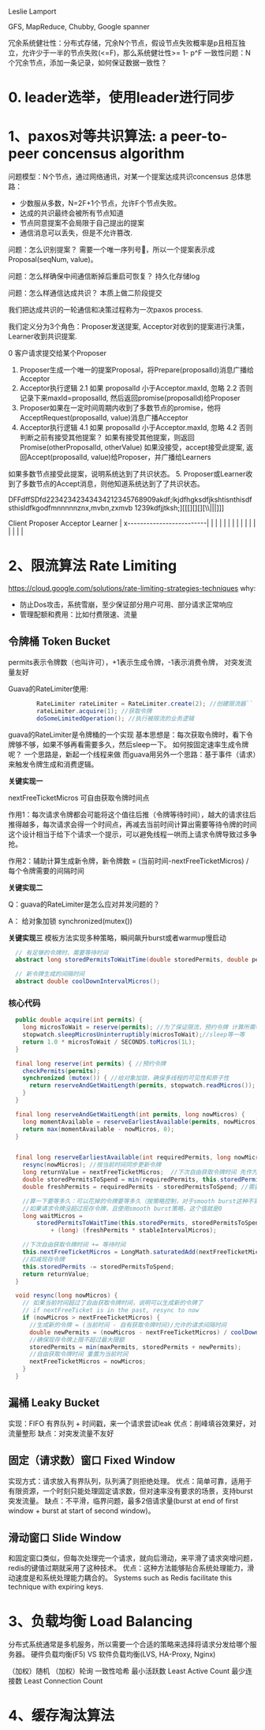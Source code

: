 

Leslie Lamport

GFS, MapReduce, Chubby, Google spanner



冗余系统健壮性：分布式存储，冗余N个节点，假设节点失败概率是p且相互独立，允许少于一半的节点失败(<=F)，那么系统健壮性>= 1- p^F
一致性问题：N个冗余节点，添加一条记录，如何保证数据一致性？


# 0. leader选举，使用leader进行同步

# 1、paxos对等共识算法: a peer-to-peer concensus algorithm 
问题模型：N个节点，通过网络通讯，对某一个提案达成共识concensus
总体思路：
- 少数服从多数，N=2F+1个节点，允许F个节点失败。
- 达成的共识最终会被所有节点知道
- 节点同意提案不会局限于自己提出的提案
- 通信消息可以丢失，但是不允许篡改.

问题：怎么识别提案？
需要一个唯一序列号，所以一个提案表示成Proposal(seqNum, value)。

问题：怎么样确保中间通信断掉后重启可恢复？
持久化存储log

问题：怎么样通信达成共识？
本质上做二阶段提交


我们把达成共识的一轮通信和决策过程称为一次paxos process.

我们定义分为3个角色：Proposer发送提案, Acceptor对收到的提案进行决策，Learner收到共识提案.

0 客户请求提交给某个Proposer
1. Proposer生成一个唯一的提案Proposal，将Prepare(proposalId)消息广播给Acceptor 
2. Acceptor执行逻辑
  2.1 如果 proposalId 小于Acceptor.maxId, 忽略
  2.2 否则记录下来maxId=proposalId, 然后返回promise(proposalId)给Proposer
3. Proposer如果在一定时间周期内收到了多数节点的promise，他将AcceptRequest(proposalId, value)消息广播Acceptor
4. Acceptor执行逻辑
  4.1 如果 proposalId 小于Acceptor.maxId, 忽略
  4.2 否则 判断之前有接受其他提案？
    如果有接受其他提案，则返回Promise(otherProposalId, otherValue)
    如果没接受，accept接受此提案, 返回Accept(proposalId, value)给Proposer，并广播给Learners
    

  如果多数节点接受此提案，说明系统达到了共识状态。
5. Proposer或Learner收到了多数节点的Accept消息，则他知道系统达到了了共识状态。

DFFdffSDfd22342342343434212345768909akdf;lkjdfhgksdfjkshtisnthisdf
sthisldfkgodfmnnnnnznx,mvbn,zxmvb
1239kdfjjtksh;][[[][][][\\\\|||\]]]


Client                    Proposer                    Acceptor                Learner
  |
  x-------------------------|
  |                         |
  |                         |
  |
  |
  |
  |
  |
  |
  |
  |
  |
  |
  |




# 2、限流算法 Rate Limiting
https://cloud.google.com/solutions/rate-limiting-strategies-techniques
why: 
- 防止Dos攻击，系统雪崩，至少保证部分用户可用、部分请求正常响应
- 管理配额和费用：比如付费限速、流量


## 令牌桶 Token Bucket
permits表示令牌数（也叫许可），+1表示生成令牌，-1表示消费令牌， 对突发流量友好

Guava的RateLimiter使用:
```java
        RateLimiter rateLimiter = RateLimiter.create(2); //创建限流器``        
        rateLimiter.acquire(1); //获取令牌
        doSomeLimitedOperation(); //执行被限流的业务逻辑
```

guava的RateLimiter是令牌桶的一个实现
基本思想是：每次获取令牌时，看下令牌够不够，如果不够再看需要多久，然后sleep一下。
如何按固定速率生成令牌呢？
一个思路是，新起一个线程来做
而guava用另外一个思路：基于事件（请求）来触发令牌生成和消费逻辑。

**关键实现一**

nextFreeTicketMicros 可自由获取令牌时间点 

作用1：每次请求令牌都会可能将这个值往后推（令牌等待时间），越大的请求往后推得越多，每次请求会得一个时间点，再减去当前时间计算出需要等待令牌的时间
这个设计相当于给下个请求一个提示，可以避免线程一哄而上请求令牌导致过多争抢。

作用2：辅助计算生成新令牌，新令牌数 = (当前时间-nextFreeTicketMicros) / 每个令牌需要的间隔时间

**关键实现二**

Q：guava的RateLimiter是怎么应对并发问题的？

A： 给对象加锁 synchronized(mutex())

**关键实现三**
模板方法实现多种策略，瞬间飙升burst或者warmup慢启动
```java
  // 有足够的令牌时，需要等待时间
  abstract long storedPermitsToWaitTime(double storedPermits, double permitsToTake);

  // 新令牌生成的间隔时间
  abstract double coolDownIntervalMicros();
```

### 核心代码

```java
  public double acquire(int permits) {
    long microsToWait = reserve(permits); //为了保证限流，预约令牌 计算所需等待时间
    stopwatch.sleepMicrosUninterruptibly(microsToWait);//sleep等一等
    return 1.0 * microsToWait / SECONDS.toMicros(1L);
  }

  final long reserve(int permits) { //预约令牌
    checkPermits(permits);
    synchronized (mutex()) { //给对象加锁，确保多线程的可见性和原子性
      return reserveAndGetWaitLength(permits, stopwatch.readMicros()); //获取锁，预约令牌
    }
  }

  final long reserveAndGetWaitLength(int permits, long nowMicros) {
    long momentAvailable = reserveEarliestAvailable(permits, nowMicros); //预留令牌并算出可用时间点
    return max(momentAvailable - nowMicros, 0);
  }


  final long reserveEarliestAvailable(int requiredPermits, long nowMicros) {
    resync(nowMicros); //按当前时间同步更新令牌
    long returnValue = nextFreeTicketMicros;  //下次自由获取令牌时间 先作为返回值，然后再计算下一个时间
    double storedPermitsToSpend = min(requiredPermits, this.storedPermits); //需要的令牌，现存的令牌，取min = 可以花掉的令牌
    double freshPermits = requiredPermits - storedPermitsToSpend; //需要的令牌 - 可以花掉的令牌 = 还需要再请求令牌数

    //算一下要等多久：可以花掉的令牌要等多久（按策略控制，对于smooth burst这种不需预热允许瞬间飙升的等待时间是0) + 还需要再请求令牌数*两个请求间隔时间
    //如果请求令牌没超过现存令牌，且使用smooth burst策略，这个值就是0
    long waitMicros =
        storedPermitsToWaitTime(this.storedPermits, storedPermitsToSpend) 
            + (long) (freshPermits * stableIntervalMicros); 

    //下次自由获取令牌时间 += 等待时间
    this.nextFreeTicketMicros = LongMath.saturatedAdd(nextFreeTicketMicros, waitMicros);
    //扣减现存令牌
    this.storedPermits -= storedPermitsToSpend;
    return returnValue;
  }

  void resync(long nowMicros) {
    // 如果当前时间超过了自由获取令牌时间，说明可以生成新的令牌了
    // if nextFreeTicket is in the past, resync to now
    if (nowMicros > nextFreeTicketMicros) {
      //生成新的令牌 = (当前时间 - 自有获取令牌时间)/允许的请求间隔时间
      double newPermits = (nowMicros - nextFreeTicketMicros) / coolDownIntervalMicros();
      //确保现存令牌上限不超过最大限额
      storedPermits = min(maxPermits, storedPermits + newPermits);
      //自由获取令牌时间 重置为当前时间
      nextFreeTicketMicros = nowMicros;
    }
  }
```




## 漏桶 Leaky Bucket
实现：FIFO 有界队列 + 时间戳，来一个请求尝试leak
优点：削峰填谷效果好，对流量整形
缺点：对突发流量不友好


## 固定（请求数）窗口 Fixed Window
实现方式：请求放入有界队列，队列满了则拒绝处理。
优点：简单可靠，适用于有限资源，一个时刻只能处理固定请求数，但对速率没有要求的场景，支持burst突发流量。
缺点：不平滑，临界问题，最多2倍请求量(burst at end of first window + burst at start of second window)。

## 滑动窗口 Slide Window
和固定窗口类似，但每次处理完一个请求，就向后滑动，来平滑了请求突增问题，redis的键值过期就采用了这种技术。
优点：这种方法能够贴合系统处理能力，滑动速度是和系统处理能力耦合的。
Systems such as Redis facilitate this technique with expiring keys.

# 3、负载均衡 Load Balancing
分布式系统通常是多机服务，所以需要一个合适的策略来选择将请求分发给哪个服务器。
硬件负载均衡(F5) VS 软件负载均衡(LVS, HA-Proxy, Nginx)

（加权）随机
（加权）轮询
一致性哈希
最小活跃数 Least Active Count
最少连接数 Least Connection Count


# 4、缓存淘汰算法


